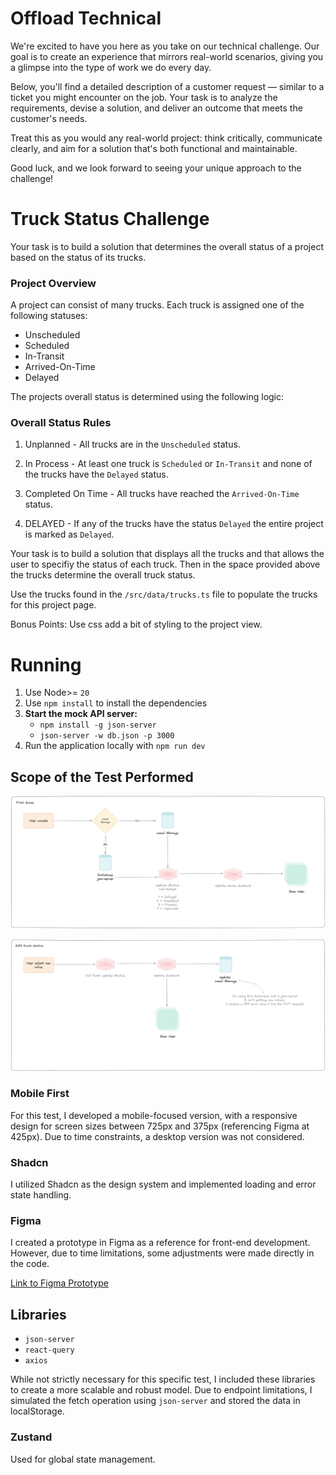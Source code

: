 # Offload Technical

We're excited to have you here as you take on our technical challenge. Our goal is to create an experience that mirrors real-world scenarios, giving you a glimpse into the type of work we do every day.

Below, you'll find a detailed description of a customer request — similar to a ticket you might encounter on the job. Your task is to analyze the requirements, devise a solution, and deliver an outcome that meets the customer's needs.

Treat this as you would any real-world project: think critically, communicate clearly, and aim for a solution that's both functional and maintainable.

Good luck, and we look forward to seeing your unique approach to the challenge!

# Truck Status Challenge

Your task is to build a solution that determines the overall status of a project based on the status of its trucks.

### Project Overview

A project can consist of many trucks. Each truck is assigned one of the following statuses:

- Unscheduled
- Scheduled
- In-Transit
- Arrived-On-Time
- Delayed

The projects overall status is determined using the following logic:

### Overall Status Rules

1. Unplanned - All trucks are in the `Unscheduled` status.

2. In Process - At least one truck is `Scheduled` or `In-Transit` and none of the trucks have the `Delayed` status.

3. Completed On Time - All trucks have reached the `Arrived-On-Time` status.

4. DELAYED - If any of the trucks have the status `Delayed` the entire project is marked as `Delayed`.

Your task is to build a solution that displays all the trucks and that allows the user to specifiy the status of each truck. Then in the space provided above the trucks determine the overall truck status.

Use the trucks found in the `/src/data/trucks.ts` file to populate the trucks for this project page.

Bonus Points: Use css add a bit of styling to the project view.

# Running

1. Use Node>= `20`
1. Use `npm install` to install the dependencies
1. **Start the mock API server:**
   - `npm install -g json-server`
   - `json-server -w db.json -p 3000`
1. Run the application locally with `npm run dev`

## Scope of the Test Performed

![data access](public/readme/image1.png)

![alt text](public/readme/image2.png)

### Mobile First

For this test, I developed a mobile-focused version, with a responsive design for screen sizes between 725px and 375px (referencing Figma at 425px). Due to time constraints, a desktop version was not considered.

### Shadcn

I utilized Shadcn as the design system and implemented loading and error state handling.

### Figma

I created a prototype in Figma as a reference for front-end development. However, due to time limitations, some adjustments were made directly in the code.

[Link to Figma Prototype](https://www.figma.com/proto/wnHyhDsIGE7TErYBP7ClmA/Offload?node-id=0-1&t=cqFqOqM5WaGfhc97-1)

## Libraries

- `json-server`
- `react-query`
- `axios`

While not strictly necessary for this specific test, I included these libraries to create a more scalable and robust model. Due to endpoint limitations, I simulated the fetch operation using `json-server` and stored the data in localStorage.

### Zustand

Used for global state management.
